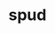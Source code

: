 ---
category: 4-letters
denotation: null
name: spud
reference_link: https://www.etymonline.com/word/spud
root_language: null
root_name: null
title: spud
type: free
word_sums:
- respelling: spud
  sum: 'Spud + '
---